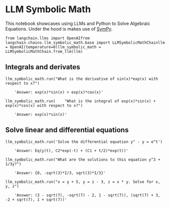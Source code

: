 LLM Symbolic Math
=================

This notebook showcases using LLMs and Python to Solve Algebraic Equations. Under the hood is makes use of [SymPy](https://www.sympy.org/en/index.html).

    from langchain.llms import OpenAIfrom langchain.chains.llm_symbolic_math.base import LLMSymbolicMathChainllm = OpenAI(temperature=0)llm_symbolic_math = LLMSymbolicMathChain.from_llm(llm)

Integrals and derivates[](#integrals-and-derivates "Direct link to Integrals and derivates")
---------------------------------------------------------------------------------------------

    llm_symbolic_math.run("What is the derivative of sin(x)*exp(x) with respect to x?")

        'Answer: exp(x)*sin(x) + exp(x)*cos(x)'

    llm_symbolic_math.run(    "What is the integral of exp(x)*sin(x) + exp(x)*cos(x) with respect to x?")

        'Answer: exp(x)*sin(x)'

Solve linear and differential equations[](#solve-linear-and-differential-equations "Direct link to Solve linear and differential equations")
---------------------------------------------------------------------------------------------------------------------------------------------

    llm_symbolic_math.run('Solve the differential equation y" - y = e^t')

        'Answer: Eq(y(t), C2*exp(-t) + (C1 + t/2)*exp(t))'

    llm_symbolic_math.run("What are the solutions to this equation y^3 + 1/3y?")

        'Answer: {0, -sqrt(3)*I/3, sqrt(3)*I/3}'

    llm_symbolic_math.run("x = y + 5, y = z - 3, z = x * y. Solve for x, y, z")

        'Answer: (3 - sqrt(7), -sqrt(7) - 2, 1 - sqrt(7)), (sqrt(7) + 3, -2 + sqrt(7), 1 + sqrt(7))'